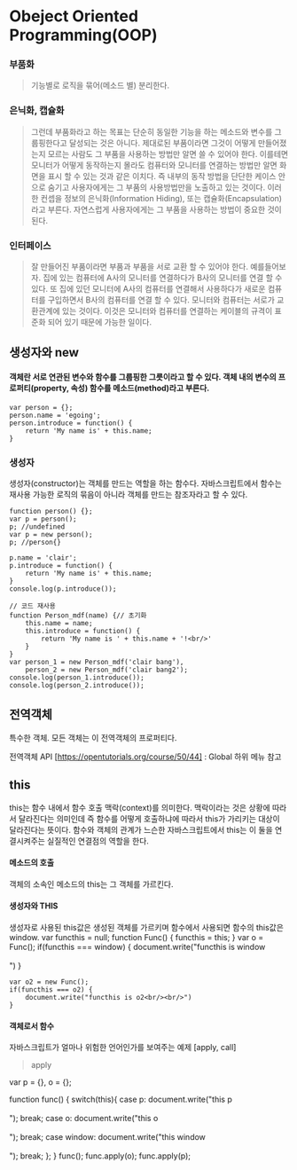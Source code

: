 # Obeject Oriented Programming(OOP)

### 부품화
> 기능별로 로직을 묶어(메소드 별) 분리한다.

### 은닉화, 캡슐화
> 그런데 부품화라고 하는 목표는 단순히 동일한 기능을 하는 메소드와 변수를 그룹핑한다고 달성되는 것은 아니다. 제대로된 부품이라면 그것이 어떻게 만들어졌는지 모르는 사람도 그 부품을 사용하는 방법만 알면 쓸 수 있어야 한다. 이를테면 모니터가 어떻게 동작하는지 몰라도 컴퓨터와 모니터를 연결하는 방법만 알면 화면을 표시 할 수 있는 것과 같은 이치다. 즉 내부의 동작 방법을 단단한 케이스 안으로 숨기고 사용자에게는 그 부품의 사용방법만을 노출하고 있는 것이다. 이러한 컨셉을 정보의 은닉화(Information Hiding), 또는 캡슐화(Encapsulation)라고 부른다. 자연스럽게 사용자에게는 그 부품을 사용하는 방법이 중요한 것이 된다.

### 인터페이스
> 잘 만들어진 부품이라면 부품과 부품을 서로 교환 할 수 있어야 한다. 예를들어보자. 집에 있는 컴퓨터에 A사의 모니터를 연결하다가 B사의 모니터를 연결 할 수 있다. 또 집에 있던 모니터에 A사의 컴퓨터를 연결해서 사용하다가 새로운 컴퓨터를 구입하면서 B사의 컴퓨터를 연결 할 수 있다. 모니터와 컴퓨터는 서로가 교환관계에 있는 것이다. 이것은 모니터와 컴퓨터를 연결하는 케이블의 규격이 표준화 되어 있기 때문에 가능한 일이다.

## 생성자와 new

#### 객체란 서로 연관된 변수와 함수를 그룹핑한 그릇이라고 할 수 있다. 객체 내의 변수의 프로퍼티(property, 속성) 함수를 메소드(method)라고 부른다.
    var person = {};
    person.name = 'egoing';
    person.introduce = function() {
        return 'My name is' + this.name;
    }

### 생성자
생성자(constructor)는 객체를 만드는 역할을 하는 함수다. 자바스크립트에서 함수는 재사용 가능한 로직의 묶음이 아니라 객체를 만드는 참조자라고 할 수 있다.

    function person() {};
    var p = person();
    p; //undefined
    var p = new person();
    p; //person{}

    p.name = 'clair';
    p.introduce = function() {
        return 'My name is' + this.name;
    }
    console.log(p.introduce());

    // 코드 재사용
    function Person_mdf(name) {// 초기화
        this.name = name;
        this.introduce = function() {
            return 'My name is ' + this.name + '!<br/>'
        }
    }
    var person_1 = new Person_mdf('clair bang'),
        person_2 = new Person_mdf('clair bang2');
    console.log(person_1.introduce());
    console.log(person_2.introduce());

## 전역객체
특수한 객체. 모든 객체는 이 전역객체의 프로퍼티다.

전역객체 API [https://opentutorials.org/course/50/44] : Global 하위 메뉴 참고

## this
this는 함수 내에서 함수 호출 맥락(context)를 의미한다. 맥락이라는 것은 상황에 따라서 달라진다는 의미인데 즉 함수를 어떻게 호출하냐에 따라서 this가 가리키는 대상이 달라진다는 뜻이다. 함수와 객체의 관계가 느슨한 자바스크립트에서 this는 이 둘을 연결시켜주는 실질적인 연결점의 역할을 한다.

#### 메소드의 호출
객체의 소속인 메소드의 this는 그 객체를 가르킨다.

#### 생성자와 THIS
생성자로 사용된 this값은 생성된 객체를 가르키며 함수에서 사용되면 함수의 this값은 window.
    var functhis = null;
    function Func() {
        functhis = this;
    }
    var o = Func();
    if(functhis === window) {
        document.write("functhis is window<br/><br/>")
    }

    var o2 = new Func();
    if(functhis === o2) {
        document.write("functhis is o2<br/><br/>")
    }

#### 객체로서 함수
자바스크립트가 얼마나 위험한 언어인가를 보여주는 예제 [apply, call]
>apply

var p = {},
    o = {};

function func() {
    switch(this){
        case p:
            document.write("this p<br/><br/>");
            break;
        case o:
            document.write("this o<br/><br/>");
            break;
        case window:
            document.write("this window<br/><br/>");
            break;
    };
}
func();
func.apply(o);
func.apply(p);
